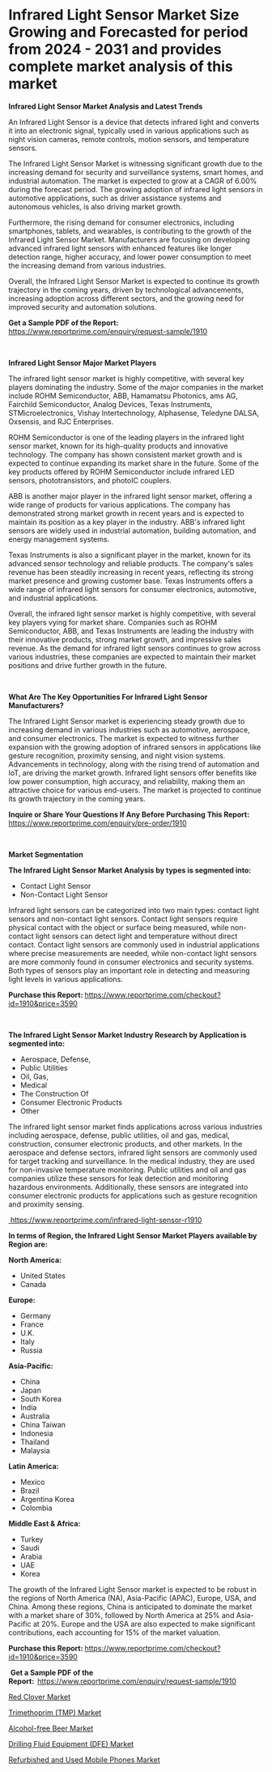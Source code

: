 <p><h1>Infrared Light Sensor Market Size Growing and Forecasted for period from 2024 - 2031 and provides complete market analysis of this market</h1></p><p><strong>Infrared Light Sensor Market Analysis and Latest Trends</strong></p>
<p><p>An Infrared Light Sensor is a device that detects infrared light and converts it into an electronic signal, typically used in various applications such as night vision cameras, remote controls, motion sensors, and temperature sensors.</p><p>The Infrared Light Sensor Market is witnessing significant growth due to the increasing demand for security and surveillance systems, smart homes, and industrial automation. The market is expected to grow at a CAGR of 6.00% during the forecast period. The growing adoption of infrared light sensors in automotive applications, such as driver assistance systems and autonomous vehicles, is also driving market growth.</p><p>Furthermore, the rising demand for consumer electronics, including smartphones, tablets, and wearables, is contributing to the growth of the Infrared Light Sensor Market. Manufacturers are focusing on developing advanced infrared light sensors with enhanced features like longer detection range, higher accuracy, and lower power consumption to meet the increasing demand from various industries.</p><p>Overall, the Infrared Light Sensor Market is expected to continue its growth trajectory in the coming years, driven by technological advancements, increasing adoption across different sectors, and the growing need for improved security and automation solutions.</p></p>
<p><strong>Get a Sample PDF of the Report:&nbsp;</strong> <a href="https://www.reportprime.com/enquiry/request-sample/1910">https://www.reportprime.com/enquiry/request-sample/1910</a></p>
<p>&nbsp;</p>
<p><strong>Infrared Light Sensor Major Market Players</strong></p>
<p><p>The infrared light sensor market is highly competitive, with several key players dominating the industry. Some of the major companies in the market include ROHM Semiconductor, ABB, Hamamatsu Photonics, ams AG, Fairchild Semiconductor, Analog Devices, Texas Instruments, STMicroelectronics, Vishay Intertechnology, Alphasense, Teledyne DALSA, Oxsensis, and RJC Enterprises.</p><p>ROHM Semiconductor is one of the leading players in the infrared light sensor market, known for its high-quality products and innovative technology. The company has shown consistent market growth and is expected to continue expanding its market share in the future. Some of the key products offered by ROHM Semiconductor include infrared LED sensors, phototransistors, and photoIC couplers.</p><p>ABB is another major player in the infrared light sensor market, offering a wide range of products for various applications. The company has demonstrated strong market growth in recent years and is expected to maintain its position as a key player in the industry. ABB's infrared light sensors are widely used in industrial automation, building automation, and energy management systems.</p><p>Texas Instruments is also a significant player in the market, known for its advanced sensor technology and reliable products. The company's sales revenue has been steadily increasing in recent years, reflecting its strong market presence and growing customer base. Texas Instruments offers a wide range of infrared light sensors for consumer electronics, automotive, and industrial applications.</p><p>Overall, the infrared light sensor market is highly competitive, with several key players vying for market share. Companies such as ROHM Semiconductor, ABB, and Texas Instruments are leading the industry with their innovative products, strong market growth, and impressive sales revenue. As the demand for infrared light sensors continues to grow across various industries, these companies are expected to maintain their market positions and drive further growth in the future.</p></p>
<p>&nbsp;</p>
<p><strong>What Are The Key Opportunities For Infrared Light Sensor Manufacturers?</strong></p>
<p><p>The Infrared Light Sensor market is experiencing steady growth due to increasing demand in various industries such as automotive, aerospace, and consumer electronics. The market is expected to witness further expansion with the growing adoption of infrared sensors in applications like gesture recognition, proximity sensing, and night vision systems. Advancements in technology, along with the rising trend of automation and IoT, are driving the market growth. Infrared light sensors offer benefits like low power consumption, high accuracy, and reliability, making them an attractive choice for various end-users. The market is projected to continue its growth trajectory in the coming years.</p></p>
<p><strong>Inquire or Share Your Questions If Any Before Purchasing This Report:</strong> <a href="https://www.reportprime.com/enquiry/pre-order/1910">https://www.reportprime.com/enquiry/pre-order/1910</a></p>
<p>&nbsp;</p>
<p><strong>Market Segmentation</strong></p>
<p><strong>The Infrared Light Sensor Market Analysis by types is segmented into:</strong></p>
<p><ul><li>Contact Light Sensor</li><li>Non-Contact Light Sensor</li></ul></p>
<p><p>Infrared light sensors can be categorized into two main types: contact light sensors and non-contact light sensors. Contact light sensors require physical contact with the object or surface being measured, while non-contact light sensors can detect light and temperature without direct contact. Contact light sensors are commonly used in industrial applications where precise measurements are needed, while non-contact light sensors are more commonly found in consumer electronics and security systems. Both types of sensors play an important role in detecting and measuring light levels in various applications.</p></p>
<p><strong>Purchase this Report:&nbsp;</strong><a href="https://www.reportprime.com/checkout?id=1910&price=3590">https://www.reportprime.com/checkout?id=1910&price=3590</a></p>
<p>&nbsp;</p>
<p><strong>The Infrared Light Sensor Market Industry Research by Application is segmented into:</strong></p>
<p><ul><li>Aerospace, Defense,</li><li>Public Utilities</li><li>Oil, Gas,</li><li>Medical</li><li>The Construction Of</li><li>Consumer Electronic Products</li><li>Other</li></ul></p>
<p><p>The infrared light sensor market finds applications across various industries including aerospace, defense, public utilities, oil and gas, medical, construction, consumer electronic products, and other markets. In the aerospace and defense sectors, infrared light sensors are commonly used for target tracking and surveillance. In the medical industry, they are used for non-invasive temperature monitoring. Public utilities and oil and gas companies utilize these sensors for leak detection and monitoring hazardous environments. Additionally, these sensors are integrated into consumer electronic products for applications such as gesture recognition and proximity sensing.</p></p>
<p><a href="https://www.reportprime.com/infrared-light-sensor-r1910">&nbsp;https://www.reportprime.com/infrared-light-sensor-r1910</a></p>
<p><strong>In terms of Region, the Infrared Light Sensor Market Players available by Region are:</strong></p>
<p>
    <p> <strong> North America: </strong>
        <ul>
            <li>United States</li>
            <li>Canada</li>
        </ul>
        </p> 
    <p> <strong> Europe: </strong>
        <ul>
            <li>Germany</li>
            <li>France</li>
            <li>U.K.</li>
            <li>Italy</li>
            <li>Russia</li>
        </ul>
        </p> 
    <p> <strong> Asia-Pacific: </strong>
        <ul>
            <li>China</li>
            <li>Japan</li>
            <li>South Korea</li>
            <li>India</li>
            <li>Australia</li>
            <li>China Taiwan</li>
            <li>Indonesia</li>
            <li>Thailand</li>
            <li>Malaysia</li>
        </ul>
        </p> 
    <p> <strong> Latin America: </strong>
        <ul>
            <li>Mexico</li>
            <li>Brazil</li>
            <li>Argentina Korea</li>
            <li>Colombia</li>
        </ul>
        </p> 
    <p> <strong> Middle East & Africa: </strong>
        <ul>
            <li>Turkey</li>
            <li>Saudi</li>
            <li>Arabia</li>
            <li>UAE</li>
            <li>Korea</li>
        </ul>
    </p>
    </p>
<p><p>The growth of the Infrared Light Sensor market is expected to be robust in the regions of North America (NA), Asia-Pacific (APAC), Europe, USA, and China. Among these regions, China is anticipated to dominate the market with a market share of 30%, followed by North America at 25% and Asia-Pacific at 20%. Europe and the USA are also expected to make significant contributions, each accounting for 15% of the market valuation.</p></p>
<p><strong>Purchase this Report: </strong><a href="https://www.reportprime.com/checkout?id=1910&price=3590">https://www.reportprime.com/checkout?id=1910&price=3590</a></p>
<p>&nbsp;<strong>Get a Sample PDF of the Report:&nbsp;&nbsp;</strong><a href="https://www.reportprime.com/enquiry/request-sample/1910">https://www.reportprime.com/enquiry/request-sample/1910</a></p>
<p><strong></strong></p>
<p><p><a href="https://issuu.com/reportprime-2/docs/red-clover-market-size-2030.pptx">Red Clover Market</a></p><p><a href="https://www.linkedin.com/pulse/trimethoprim-tmp-market-size-growing-cagr-144-report-covers-analysis-zyxpc">Trimethoprim (TMP) Market</a></p><p><a href="https://medium.com/@joshdavis1955/alcohol-free-beer-market-size-growth-trends-statistics-forecasts-2024-2031-050ba2a5200f">Alcohol-free Beer Market</a></p><p><a href="https://www.linkedin.com/pulse/drilling-fluid-equipment-dfe-market-investigation-amp-industry-zx5hf">Drilling Fluid Equipment (DFE) Market</a></p><p><a href="https://issuu.com/reportprime-2/docs/refurbished-and-used-mobile-phones-market-size-203">Refurbished and Used Mobile Phones Market</a></p></p>